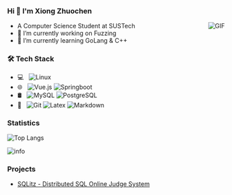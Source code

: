 ### Hi 👋 I'm Xiong Zhuochen 
<!--
**zc-BEAR/zc-BEAR** is a ✨ _special_ ✨ repository because its `README.md` (this file) appears on your GitHub profile.

Here are some ideas to get you started:

- 🔭 I’m currently working on ...
- 🌱 I’m currently learning ...
- 👯 I’m looking to collaborate on ...
- 🤔 I’m looking for help with ...
- 💬 Ask me about ...
- 📫 How to reach me: ...
- 😄 Pronouns: ...
- ⚡ Fun fact: ...
-->
<img align="right" alt="GIF" src="https://raw.githubusercontent.com/JoeyBling/JoeyBling/master/pic/pusheencode.gif" />

- A Computer Science Student at SUSTech
- 🔭 I’m currently working on Fuzzing
- 🌱 I’m currently learning GoLang & C++

### 🛠 Tech Stack
- 💻 &#160; 
![Linux](https://img.shields.io/badge/-Linux-333333?style=flat&logo=Linux&logoColor=FCC624)
- 🌐 &#160; 
![Vue.js](https://img.shields.io/badge/-VueJS-333333?style=flat&logo=Vue.js)
![Springboot](https://img.shields.io/badge/-Springboot-333333?style=flat&logo=Spring)
- 🛢 &#160; 
![MySQL](https://img.shields.io/badge/-MySQL-333333?style=flat&logo=mysql)
![PostgreSQL](https://img.shields.io/badge/-PostgreSQL-333333?style=flat&logo=postgresql)
- 🔧 &#160;
![Git](https://img.shields.io/badge/-Git-333333?style=flat&logo=git)
![Latex](https://img.shields.io/badge/-Latex-333333?style=flat&logo=latex)
![Markdown](https://img.shields.io/badge/-Markdown-333333?style=flat&logo=markdown)


### Statistics
![Top Langs](https://github-readme-stats.vercel.app/api/top-langs/?username=zc-BEAR&layout=compact)

![info](https://github-readme-stats.vercel.app/api?username=zc-BEAR&show_icons=true&count_private=true&hide=prs&theme=default_repocard)


### Projects
- [SQLitz - Distributed SQL Online Judge System](https://github.com/Tonny-Gu/cs309_ooad)
